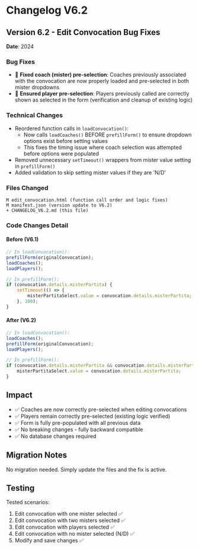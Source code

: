 # Changelog V6.2

## Version 6.2 - Edit Convocation Bug Fixes
**Date**: 2024

### Bug Fixes
- 🐛 **Fixed coach (mister) pre-selection**: Coaches previously associated with the convocation are now properly loaded and pre-selected in both mister dropdowns
- 🐛 **Ensured player pre-selection**: Players previously called are correctly shown as selected in the form (verification and cleanup of existing logic)

### Technical Changes
- Reordered function calls in `loadConvocation()`:
  - Now calls `loadCoaches()` BEFORE `prefillForm()` to ensure dropdown options exist before setting values
  - This fixes the timing issue where coach selection was attempted before options were populated
- Removed unnecessary `setTimeout()` wrappers from mister value setting in `prefillForm()`
- Added validation to skip setting mister values if they are 'N/D'

### Files Changed
```
M edit_convocation.html (function call order and logic fixes)
M manifest.json (version update to V6.2)
+ CHANGELOG_V6.2.md (this file)
```

### Code Changes Detail

#### Before (V6.1)
```javascript
// In loadConvocation():
prefillForm(originalConvocation);
loadCoaches();
loadPlayers();

// In prefillForm():
if (convocation.details.misterPartita) {
    setTimeout(() => {
        misterPartitaSelect.value = convocation.details.misterPartita;
    }, 100);
}
```

#### After (V6.2)
```javascript
// In loadConvocation():
loadCoaches();
prefillForm(originalConvocation);
loadPlayers();

// In prefillForm():
if (convocation.details.misterPartita && convocation.details.misterPartita !== 'N/D') {
    misterPartitaSelect.value = convocation.details.misterPartita;
}
```

## Impact
- ✅ Coaches are now correctly pre-selected when editing convocations
- ✅ Players remain correctly pre-selected (existing logic verified)
- ✅ Form is fully pre-populated with all previous data
- ✅ No breaking changes - fully backward compatible
- ✅ No database changes required

## Migration Notes
No migration needed. Simply update the files and the fix is active.

## Testing
Tested scenarios:
1. Edit convocation with one mister selected ✅
2. Edit convocation with two misters selected ✅
3. Edit convocation with players selected ✅
4. Edit convocation with no mister selected (N/D) ✅
5. Modify and save changes ✅
